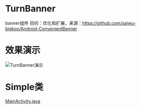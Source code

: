 # TurnBanner

banner组件 目的：优化和扩展，来源：https://github.com/saiwu-bigkoo/Android-ConvenientBanner

# 效果演示

![TurnBanner演示](TurnBanner演示.gif)

# Simple类

[MainActivity.java](https://github.com/fengqingxiuyi/TurnBanner/blob/master/app/src/main/java/com/fqxyi/turnbanner/MainActivity.java)
